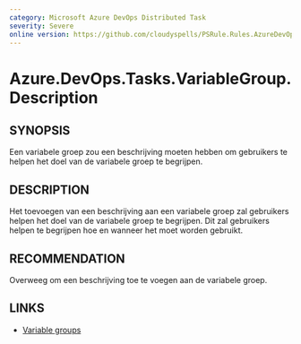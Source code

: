 ```yaml
---
category: Microsoft Azure DevOps Distributed Task
severity: Severe
online version: https://github.com/cloudyspells/PSRule.Rules.AzureDevOps/blob/main/src/PSRule.Rules.AzureDevOps/nl/Azure.DevOps.Tasks.VariableGroup.Description.md
---
```


# Azure.DevOps.Tasks.VariableGroup.Description

## SYNOPSIS

Een variabele groep zou een beschrijving moeten hebben om gebruikers te
helpen het doel van de variabele groep te begrijpen.

## DESCRIPTION

Het toevoegen van een beschrijving aan een variabele groep zal gebruikers
helpen het doel van de variabele groep te begrijpen. Dit zal gebruikers
helpen te begrijpen hoe en wanneer het moet worden gebruikt.

## RECOMMENDATION

Overweeg om een beschrijving toe te voegen aan de variabele groep.

## LINKS

- [Variable groups](https://learn.microsoft.com/nl-nl/azure/devops/pipelines/library/variable-groups?view=azure-devops&tabs=yaml)
